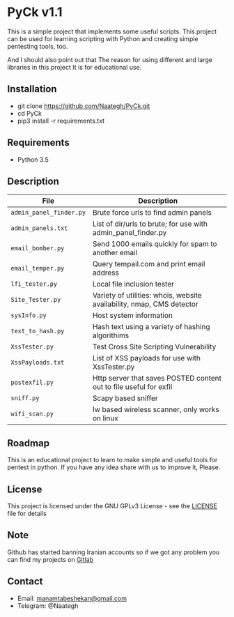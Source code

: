 # PyCk v1.1


This is a simple project that implements some useful scripts.
This project can be used for learning scripting with Python and 
creating simple pentesting tools, too.

And I should also point out that
The reason for using different and large libraries in this project
It is for educational use.

## Installation

- git clone https://github.com/Naategh/PyCk.git
- cd PyCk
- pip3 install -r requirements.txt

## Requirements
- Python 3.5


## Description

| File                  | Description                                                           |
|-----------------------|-----------------------------------------------------------------------|
| `admin_panel_finder.py` | Brute force urls to find admin panels                                 |
| `admin_panels.txt`      | List of dir/urls to brute; for use with admin_panel_finder.py         |
| `email_bomber.py`       | Send 1000 emails quickly for spam to another email                    |
| `email_temper.py`       | Query tempail.com and print email address                             |
| `lfi_tester.py`         | Local file inclusion tester                                           |
| `Site_Tester.py`        | Variety of utilities: whois, website availability, nmap, CMS detector |
| `sysInfo.py`           | Host system information                                               |
| `text_to_hash.py`       | Hash text using a variety of hashing algorithims                      |
| `XssTester.py`          | Test Cross Site Scripting Vulnerability                               |
| `XssPayloads.txt`       | List of XSS payloads for use with XssTester.py                        |
| `postexfil.py`          | Http server that saves POSTED content out to file useful for exfil    |
| `sniff.py`              | Scapy based sniffer                                                   |
| `wifi_scan.py`          | Iw based wireless scanner, only works on linux                        |


## Roadmap
This is an educational project to learn to make simple and useful tools for pentest in python.
If you have any idea share with us to improve it, Please.

## License
This project is licensed under the GNU GPLv3 License - see the [LICENSE](LICENSE) file for details

## Note
Github has started banning Iranian accounts so if we got any problem you can find my projects on [Gitlab](https://gitlab.com/Naategh/)

## Contact
- Email: manamtabeshekan@gmail.com
- Telegram: @Naategh

